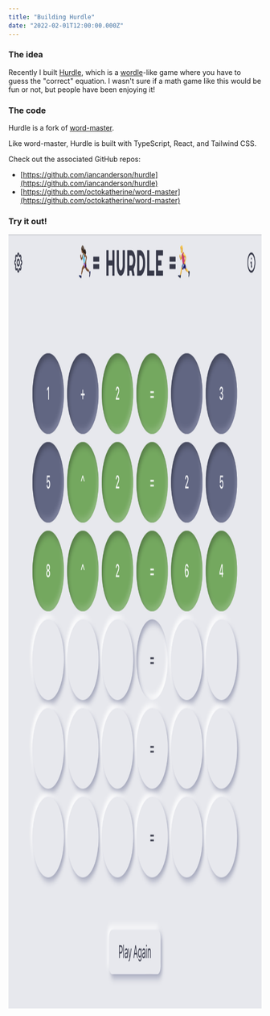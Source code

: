 ```yaml
---
title: "Building Hurdle"
date: "2022-02-01T12:00:00.000Z"
---
```


### The idea

Recently I built [Hurdle](https://hurdle.iancanderson.com), which is a [wordle](https://www.powerlanguage.co.uk/wordle/)-like game where you have to guess the "correct" equation. I wasn't sure if a math game like this would be fun or not, but people have been enjoying it!

### The code

Hurdle is a fork of [word-master](https://octokatherine.github.io/word-master/).

Like word-master, Hurdle is built with TypeScript, React, and Tailwind CSS.

Check out the associated GitHub repos:

- [https://github.com/iancanderson/hurdle](https://github.com/iancanderson/hurdle)
- [https://github.com/octokatherine/word-master](https://github.com/octokatherine/word-master)

### Try it out!

<a href="https://hurdle.iancanderson.com/">
	<img src="/assets/blog/hurdle.png" width="1286" height="1536"/>
</a>
